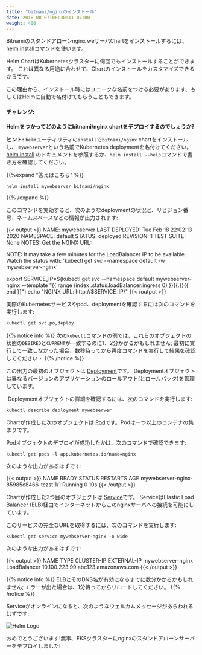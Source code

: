 ```yaml
---
title: "bitnami/nginxのインストール"
date: 2018-08-07T08:30:11-07:00
weight: 400
---
```


<!--
Installing the Bitnami standalone nginx web server Chart involves us using the
[helm install](https://helm.sh/docs/helm/helm_install/) command.
-->
Bitnamiのスタンドアローンnginx weサーバChartをインストールするには、
[helm install](https://helm.sh/docs/helm/helm_install/)コマンドを使います。

<!--
A Helm Chart can be installed multiple times inside a Kubernetes cluster. This
is because each installation of a Chart can be customized to suit a different
purpose.
-->
Helm ChartはKubernetesクラスターに何回でもインストールすることができます。
これは異なる用途に合わせて、Chartのインストールをカスタマイズできるからです。

<!--
For this reason, you must supply a unique name for the installation, or ask Helm
to generate a name for you.
-->
この理由から、インストール時にはユニークな名前をつける必要があります、もしくはHelmに自動で名付けてもらうこともできます。

<!--
#### Challenge:
**How can you use Helm to deploy the bitnami/nginx chart?**
-->
#### チャレンジ:
**Helmをつかってどのようにbitnami/nginx chartをデプロイするのでしょうか?**

<!--
**HINT:** Use the `helm` utility to `install` the `bitnami/nginx` chart
and specify the name `mywebserver` for the Kubernetes deployment. Consult the
[helm install](https://helm.sh/docs/intro/quickstart/#install-an-example-chart)
documentation or run the `helm install --help` command to figure out the
syntax.
-->
**ヒント:** `helm`ユーティリティの`install`で`bitnami/nginx` chartをインストールし、
`mywebserver`という名前でKubernetes deploymentを名付けてください。
[helm install](https://helm.sh/docs/intro/quickstart/#install-an-example-chart)
のドキュメントを参照するか、`helm install --help`コマンドで書き方を確認してください。

<!--
{{%expand "Expand here to see the solution" %}}
```sh
helm install mywebserver bitnami/nginx
```
{{% /expand %}}
-->
{{%expand "答えはこちら" %}}
```sh
helm install mywebserver bitnami/nginx
```
{{% /expand %}}

<!--
Once you run this command, the output will contain the information about the deployment status, revision, namespace, etc, similar to:
-->
このコマンドを実効すると、次のようなdeploymentの状況と、リビジョン番号、ネームスペースなどの情報が出力されます:

{{< output >}}
NAME: mywebserver
LAST DEPLOYED: Tue Feb 18 22:02:13 2020
NAMESPACE: default
STATUS: deployed
REVISION: 1
TEST SUITE: None
NOTES:
Get the NGINX URL:

  NOTE: It may take a few minutes for the LoadBalancer IP to be available.
        Watch the status with: 'kubectl get svc --namespace default -w mywebserver-nginx'

  export SERVICE_IP=$(kubectl get svc --namespace default mywebserver-nginx --template "{{ range (index .status.loadBalancer.ingress 0) }}{{.}}{{ end }}")
  echo "NGINX URL: http://$SERVICE_IP/"
{{< /output >}}

<!--
In order to review the underlying Kubernetes services, pods and deployments, run:
```sh
kubectl get svc,po,deploy
```
-->
実際のKubernetesサービスやpod、deploymentを確認するには次のコマンドを実行します:
```sh
kubectl get svc,po,deploy
```

<!--
{{% notice info %}}
In the following `kubectl` command examples, it may take a minute or two for
each of these objects' `DESIRED` and `CURRENT` values to match; if they don't
match on the first try, wait a few seconds, and run the command again to check
the status.
{{% /notice %}}
-->
{{% notice info %}}
次の`kubectl`コマンドの例では、これらのオブジェクトの状態の`DESIRED`と`CURRENT`が一致するのに1、2分かかるかもしれません; 最初に実行して一致しなかった場合、数秒待ってから再度コマンドを実行して結果を確認してください・
{{% /notice %}}

<!--
The first object shown in this output is a
[Deployment](https://kubernetes.io/docs/concepts/workloads/controllers/deployment/).
A Deployment object manages rollouts (and rollbacks) of different versions of an
application.
-->
この出力の最初のオブジェクトは
[Deployment](https://kubernetes.io/docs/concepts/workloads/controllers/deployment/)です。
Deploymentオブジェクトは異なるバージョンのアプリケーションのロールアウト(とロールバック)を管理しています。

<!--
You can inspect this Deployment object in more detail by running the following
command:
-->
 Deploymentオブジェクトの詳細を確認するには、次のコマンドを実行します:

```
kubectl describe deployment mywebserver
```

<!--
The next object shown created by the Chart is a
[Pod](https://kubernetes.io/docs/concepts/workloads/pods/pod/).  A Pod is a
group of one or more containers.
-->
Chartが作成した次のオブジェクトは
[Pod](https://kubernetes.io/docs/concepts/workloads/pods/pod/)です。Podは一つ以上のコンテナの集まりです。

<!--
To verify the Pod object was successfully deployed, we can run the following
command:
-->
Podオブジェクトのデプロイが成功したかは、次のコマンドで確認できます:

<!--
```
kubectl get pods -l app.kubernetes.io/name=nginx
```
And you should see output similar to:
-->
```
kubectl get pods -l app.kubernetes.io/name=nginx
```
次のような出力があるはずです:


{{< output >}}
NAME                                 READY     STATUS    RESTARTS   AGE
mywebserver-nginx-85985c8466-tczst   1/1       Running   0          10s
{{< /output >}}

<!--
The third object that this Chart creates for us is a
[Service](https://kubernetes.io/docs/concepts/services-networking/service/). A
Service enables us to contact this nginx web server from the Internet, via an
Elastic Load Balancer (ELB).
-->
Chartが作成した3つ目のオブジェクトは
[Service](https://kubernetes.io/docs/concepts/services-networking/service/)です。
ServiceはElastic Load Balancer (ELB)経由でインターネットからこのnginxサーバへの接続を可能にしています。

<!--
To get the complete URL of this Service, run:
-->
このサービスの完全なURLを取得するには、次のコマンドを実行します:

```
kubectl get service mywebserver-nginx -o wide
```

<!--
That should output something similar to:
-->
次のような出力があるはずです:

{{< output >}}
NAME                TYPE           CLUSTER-IP      EXTERNAL-IP
mywebserver-nginx   LoadBalancer   10.100.223.99   abc123.amazonaws.com
{{< /output >}}

<!--
Copy the value for `EXTERNAL-IP`, open a new tab in your web browser, and
paste it in.
-->

<!--
{{% notice info %}}
It may take a couple minutes for the ELB and its associated DNS name to become
available; if you get an error, wait one minute, and hit reload.
{{% /notice %}}
-->
{{% notice info %}}
ELBとそのDNS名が有効になるまでに数分かかるかもしれません;
エラーが出た場合は、1分待ってからリロードしてください。
{{% /notice %}}

<!--
When the Service does come online, you should see a welcome message similar to:
-->
Serviceがオンラインになると、次のようなウェルカムメッセージがあらわれるはずです:

![Helm Logo](/images/helm-nginx/welcome_to_nginx.png)

<!--
Congratulations!  You've now successfully deployed the nginx standalone web
server to your EKS cluster!
-->
おめでとうございます!無事、EKSクラスターにnginxのスタンドアローンサーバーをデプロイしました!